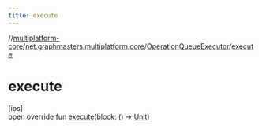 ```yaml
---
title: execute
---
```

//[multiplatform-core](../../../index.html)/[net.graphmasters.multiplatform.core](../index.html)/[OperationQueueExecutor](index.html)/[execute](execute.html)



# execute



[ios]\
open override fun [execute](execute.html)(block: () -&gt; [Unit](https://kotlinlang.org/api/latest/jvm/stdlib/kotlin/-unit/index.html))




